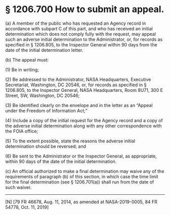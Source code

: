 # § 1206.700   How to submit an appeal.

(a) A member of the public who has requested an Agency record in accordance with subpart C of this part, and who has received an initial determination which does not comply fully with the request, may appeal such an adverse initial determination to the Administrator, or, for records as specified in § 1206.805, to the Inspector General within 90 days from the date of the initial determination letter.


(b) The appeal must:


(1) Be in writing;


(2) Be addressed to the Administrator, NASA Headquarters, Executive Secretariat, Washington, DC 20546, or, for records as specified in § 1206.805, to the Inspector General, NASA Headquarters, Room 8U71, 300 E Street, SW, Washington, DC 20546;


(3) Be identified clearly on the envelope and in the letter as an “Appeal under the Freedom of Information Act;”


(4) Include a copy of the initial request for the Agency record and a copy of the adverse initial determination along with any other correspondence with the FOIA office;


(5) To the extent possible, state the reasons the adverse initial determination should be reversed; and


(6) Be sent to the Administrator or the Inspector General, as appropriate, within 90 days of the date of the initial determination.


(c) An official authorized to make a final determination may waive any of the requirements of paragraph (b) of this section, in which case the time limit for the final determination (see § 1206.701(a)) shall run from the date of such waiver.



---

[N] [79 FR 46678, Aug. 11, 2014, as amended at NASA-2019-0005, 84 FR 54778, Oct. 11, 2019]




